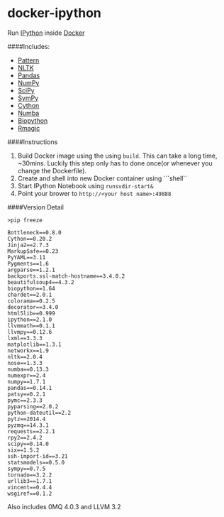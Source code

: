 docker-ipython
==============

Run [IPython](http://ipython.org) inside [Docker](http://www.docker.io)

####Includes:
* [Pattern](http://www.clips.ua.ac.be/pattern)
* [NLTK](http://nltk.org)
* [Pandas](http://pandas.pydata.org)
* [NumPy](http://www.numpy.org)
* [SciPy](http://scipy.org) 
* [SymPy](http://sympy.org)
* [Cython](http://cython.org)
* [Numba](http://numba.pydata.org)
* [Biopython](http://biopython.org)
* [Rmagic](http://ipython.org/ipython-doc/dev/config/extensions/rmagic.html)

####Instructions
1. Build Docker image using the using ```build```.  This can take a long time, ~30mins.  Luckily this step only has to done once(or whenever you change the Dockerfile).
2. Create and shell into new Docker container using ```shell``
3. Start IPython Notebook using ```runsvdir-start&```
4. Point your brower to ```http://<your host name>:49888```

####Version Detail
```
>pip freeze

Bottleneck==0.8.0
Cython==0.20.2
Jinja2==2.7.3
MarkupSafe==0.23
PyYAML==3.11
Pygments==1.6
argparse==1.2.1
backports.ssl-match-hostname==3.4.0.2
beautifulsoup4==4.3.2
biopython==1.64
chardet==2.0.1
colorama==0.2.5
decorator==3.4.0
html5lib==0.999
ipython==2.1.0
llvmmath==0.1.1
llvmpy==0.12.6
lxml==3.3.3
matplotlib==1.3.1
networkx==1.9
nltk==2.0.4
nose==1.3.3
numba==0.13.3
numexpr==2.4
numpy==1.7.1
pandas==0.14.1
patsy==0.2.1
pymc==2.3.3
pyparsing==2.0.2
python-dateutil==2.2
pytz==2014.4
pyzmq==14.3.1
requests==2.2.1
rpy2==2.4.2
scipy==0.14.0
six==1.5.2
ssh-import-id==3.21
statsmodels==0.5.0
sympy==0.7.5
tornado==3.2.2
urllib3==1.7.1
vincent==0.4.4
wsgiref==0.1.2

```

Also includes 0MQ 4.0.3 and LLVM 3.2
